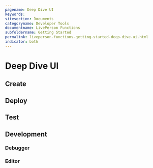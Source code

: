 ```yaml
---
pagename: Deep Dive UI
keywords:
sitesection: Documents
categoryname: Developer Tools
documentname: LivePerson Functions
subfoldername: Getting Started
permalink: liveperson-functions-getting-started-deep-dive-ui.html
indicator: both
---
```


# Deep Dive UI

## Create

## Deploy

## Test

## Development

### Debugger

### Editor
